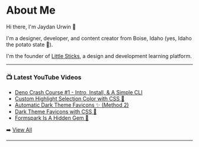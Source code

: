# About Me

Hi there, I'm Jaydan Urwin 👋

I'm a designer, developer, and content creator from Boise, Idaho (yes, Idaho the potato state 🥔).

I'm the founder of [Little Sticks](https://littlesticks.dev), a design and development learning platform.

--- 

### 📺 Latest YouTube Videos 
<!-- YOUTUBE:START -->
- [Deno Crash Course #1 - Intro, Install, &amp; A Simple CLI](https://www.youtube.com/watch?v=GtpyEGDtMOc)
- [Custom Highlight Selection Color with CSS 🎨](https://www.youtube.com/watch?v=kfnL5pnJhfI)
- [Automatic Dark Theme Favicons ✨ &lpar;Method 2&rpar;](https://www.youtube.com/watch?v=HqfsuSmiVOY)
- [Dark Theme Favicons with CSS 🎨](https://www.youtube.com/watch?v=bdUvgVPk8PQ)
- [Formspark Is A Hidden Gem 💎](https://www.youtube.com/watch?v=bfbuZbCiNWo)
<!-- YOUTUBE:END --> 

➡️ [View All](https://youtube.com/jaydanurwin) 

---

<!--
**jaydanurwin/jaydanurwin** is a ✨ _special_ ✨ repository because its `README.md` (this file) appears on your GitHub profile.

Here are some ideas to get you started:

- 🔭 I’m currently working on ...
- 🌱 I’m currently learning ...
- 👯 I’m looking to collaborate on ...
- 🤔 I’m looking for help with ...
- 💬 Ask me about ...
- 📫 How to reach me: ...
- 😄 Pronouns: ...
- ⚡ Fun fact: ...
-->
